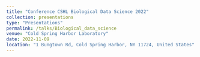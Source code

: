 ```yaml
---
title: "Conference CSHL Biological Data Science 2022"
collection: presentations
type: "Presentations"
permalink: /talks/Biological_data_science
venue: "Cold Spring Harbor Laboratory"
date: 2022-11-09
location: "1 Bungtown Rd, Cold Spring Harbor, NY 11724, United States"
---
```

